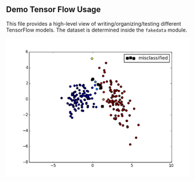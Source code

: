 ## Demo Tensor Flow Usage

This file provides a high-level view of writing/organizing/testing different TensorFlow models. The dataset is determined inside the `fakedata` module.



 
<img src="media/results1.png" width="700">
